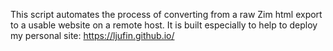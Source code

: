 This script automates the process of converting from a raw Zim html export to a usable website on a remote host.
It is built especially to help to deploy my personal site: https://ljufin.github.io/